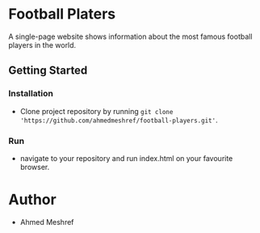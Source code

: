 # Football Platers

A single-page website shows information about the most famous football players in the world.

## Getting Started 

### Installation 

- Clone project repository by running `git clone 'https://github.com/ahmedmeshref/football-players.git'`.

### Run 

- navigate to your repository and run index.html on your favourite browser. 


# Author 
- Ahmed Meshref 